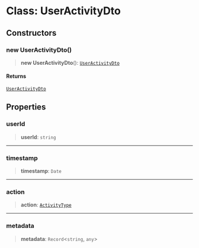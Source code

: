 # Class: UserActivityDto

## Constructors

### new UserActivityDto()

> **new UserActivityDto**(): [`UserActivityDto`](UserActivityDto.md)

#### Returns

[`UserActivityDto`](UserActivityDto.md)

## Properties

### userId

> **userId**: `string`

***

### timestamp

> **timestamp**: `Date`

***

### action

> **action**: [`ActivityType`](../../../enums/activity-type.enum/enumerations/ActivityType.md)

***

### metadata

> **metadata**: `Record`\<`string`, `any`\>
